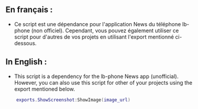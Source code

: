 ## En français : 
- Ce script est une dépendance pour l'application News du téléphone lb-phone (non officiel). Cependant, vous pouvez également utiliser ce script pour d'autres de vos projets en utilisant l'export mentionné ci-dessous.

## In English : 
- This script is a dependency for the lb-phone News app (unofficial). However, you can also use this script for other of your projects using the export mentioned below.

```lua
    exports.ShowScreenshot:ShowImage(image_url)
```
